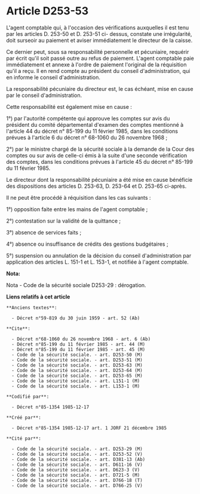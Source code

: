 # Article D253-53

L'agent comptable qui, à l'occasion des vérifications auxquelles il est tenu par les articles D. 253-50 et D. 253-51 ci-
dessus, constate une irrégularité, doit surseoir au paiement et aviser immédiatement le directeur de la caisse. 

Ce dernier peut, sous sa responsabilité personnelle et pécuniaire, requérir par écrit qu'il soit passé outre au refus de
paiement. L'agent comptable paie immédiatement et annexe à l'ordre de paiement l'original de la réquisition qu'il a reçu. Il
en rend compte au président du conseil d'administration, qui en informe le conseil d'administration. 

La responsabilité pécuniaire du directeur est, le cas échéant, mise en cause par le conseil d'administration. 

Cette responsabilité est également mise en cause : 

1°) par l'autorité compétente qui approuve les comptes sur avis du président du comité départemental d'examen des comptes
mentionné à l'article 44 du décret n° 85-199 du 11 février 1985, dans les conditions prévues à l'article 6 du décret n°
68-1060 du 26 novembre 1968 ; 

2°) par le ministre chargé de la sécurité sociale à la demande de la Cour des comptes ou sur avis de celle-ci émis à la suite
d'une seconde vérification des comptes, dans les conditions prévues à l'article 45 du décret n° 85-199 du 11 février 1985. 

Le directeur dont la responsabilité pécuniaire a été mise en cause bénéficie des dispositions des articles D. 253-63, D.
253-64 et D. 253-65 ci-après. 

Il ne peut être procédé à réquisition dans les cas suivants : 

1°) opposition faite entre les mains de l'agent comptable ; 

2°) contestation sur la validité de la quittance ; 

3°) absence de services faits ; 

4°) absence ou insuffisance de crédits des gestions budgétaires ; 

5°) suspension ou annulation de la décision du conseil d'administration par application des articles L. 151-1 et L. 153-1, et
notifiée à l'agent comptable.

**Nota:**

Nota - Code de la sécurité sociale D253-29 : dérogation.

**Liens relatifs à cet article**

	**Anciens textes**:

	  - Décret n°59-819 du 30 juin 1959 - art. 52 (Ab)

	**Cite**:

	  - Décret n°68-1060 du 26 novembre 1968 - art. 6 (Ab)
	  - Décret n°85-199 du 11 février 1985 - art. 44 (M)
	  - Décret n°85-199 du 11 février 1985 - art. 45 (M)
	  - Code de la sécurité sociale. - art. D253-50 (M)
	  - Code de la sécurité sociale. - art. D253-51 (M)
	  - Code de la sécurité sociale. - art. D253-63 (M)
	  - Code de la sécurité sociale. - art. D253-64 (M)
	  - Code de la sécurité sociale. - art. D253-65 (M)
	  - Code de la sécurité sociale. - art. L151-1 (M)
	  - Code de la sécurité sociale. - art. L153-1 (M)

	**Codifié par**:

	  - Décret n°85-1354 1985-12-17

	**Créé par**:

	  - Décret n°85-1354 1985-12-17 art. 1 JORF 21 décembre 1985

	**Cité par**:

	  - Code de la sécurité sociale. - art. D253-29 (M)
	  - Code de la sécurité sociale. - art. D253-52 (V)
	  - Code de la sécurité sociale. - art. D381-13 (Ab)
	  - Code de la sécurité sociale. - art. D611-16 (V)
	  - Code de la sécurité sociale. - art. D623-3 (V)
	  - Code de la sécurité sociale. - art. D721-5 (M)
	  - Code de la sécurité sociale. - art. D766-18 (T)
	  - Code de la sécurité sociale. - art. D766-25 (V)
